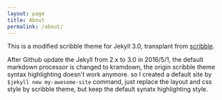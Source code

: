 ```yaml
---
layout: page
title: About
permalink: /about/
---
```


This is a modified scribble theme for Jekyll 3.0, transplant from [scribble](https://github.com/chloerei/scribble).

After Github update the Jekyll from 2.x to 3.0 in 2016/5/1, the default markdown processor is changed to kramdown, the origin scribble theme syntax highlighting doesn't work anymore. so I created a default site by `$jekyll new my-awesome-site` command, just replace the layout and css style by scribble theme, but keep the default synatx highlighting style.